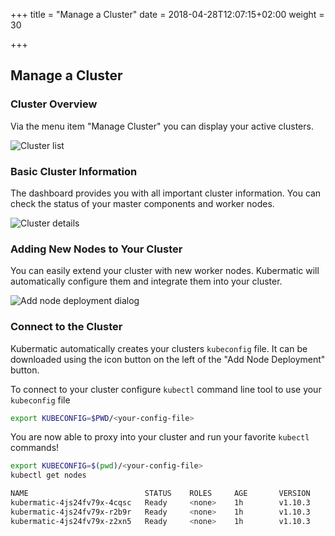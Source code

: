 +++
title = "Manage a Cluster"
date = 2018-04-28T12:07:15+02:00
weight = 30

+++

## Manage a Cluster

### Cluster Overview

Via the menu item "Manage Cluster" you can display your active clusters.

![Cluster list](/img/kubermatic/master/getting_started/manage_cluster/cluster-list.png)

### Basic Cluster Information

The dashboard provides you with all important cluster information. You can check the status of your master components and worker nodes.

![Cluster details](/img/kubermatic/master/getting_started/manage_cluster/cluster-details.png)

### Adding New Nodes to Your Cluster

You can easily extend your cluster with new worker nodes. Kubermatic will automatically configure them and integrate them into your cluster.

![Add node deployment dialog](/img/kubermatic/master/getting_started/manage_cluster/cluster-add-nd.png)

### Connect to the Cluster

Kubermatic automatically creates your clusters `kubeconfig` file. It can be downloaded using the icon button on the left of the "Add Node Deployment" button.

To connect to your cluster configure `kubectl` command line tool to use your `kubeconfig` file

```bash
export KUBECONFIG=$PWD/<your-config-file>
```

You are now able to proxy into your cluster and run your favorite `kubectl` commands!

```bash
export KUBECONFIG=$(pwd)/<your-config-file>
kubectl get nodes

NAME                          STATUS    ROLES     AGE       VERSION
kubermatic-4js24fv79x-4cqsc   Ready     <none>    1h        v1.10.3
kubermatic-4js24fv79x-r2b9r   Ready     <none>    1h        v1.10.3
kubermatic-4js24fv79x-z2xn5   Ready     <none>    1h        v1.10.3
```
